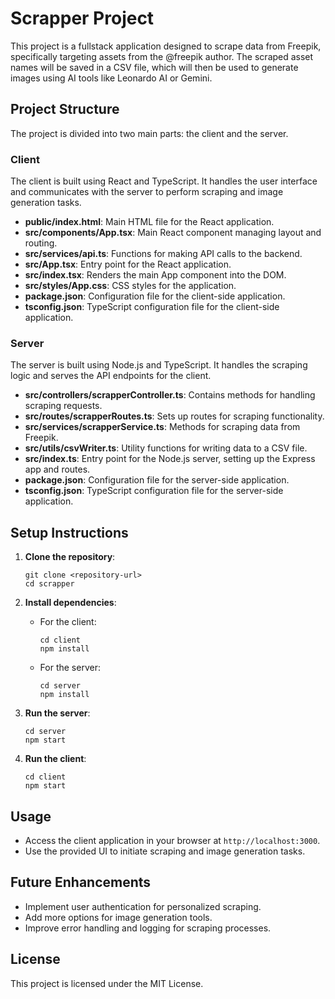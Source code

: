 # Scrapper Project

This project is a fullstack application designed to scrape data from Freepik, specifically targeting assets from the @freepik author. The scraped asset names will be saved in a CSV file, which will then be used to generate images using AI tools like Leonardo AI or Gemini.

## Project Structure

The project is divided into two main parts: the client and the server.

### Client

The client is built using React and TypeScript. It handles the user interface and communicates with the server to perform scraping and image generation tasks.

- **public/index.html**: Main HTML file for the React application.
- **src/components/App.tsx**: Main React component managing layout and routing.
- **src/services/api.ts**: Functions for making API calls to the backend.
- **src/App.tsx**: Entry point for the React application.
- **src/index.tsx**: Renders the main App component into the DOM.
- **src/styles/App.css**: CSS styles for the application.
- **package.json**: Configuration file for the client-side application.
- **tsconfig.json**: TypeScript configuration file for the client-side application.

### Server

The server is built using Node.js and TypeScript. It handles the scraping logic and serves the API endpoints for the client.

- **src/controllers/scrapperController.ts**: Contains methods for handling scraping requests.
- **src/routes/scrapperRoutes.ts**: Sets up routes for scraping functionality.
- **src/services/scrapperService.ts**: Methods for scraping data from Freepik.
- **src/utils/csvWriter.ts**: Utility functions for writing data to a CSV file.
- **src/index.ts**: Entry point for the Node.js server, setting up the Express app and routes.
- **package.json**: Configuration file for the server-side application.
- **tsconfig.json**: TypeScript configuration file for the server-side application.

## Setup Instructions

1. **Clone the repository**:
   ```
   git clone <repository-url>
   cd scrapper
   ```

2. **Install dependencies**:
   - For the client:
     ```
     cd client
     npm install
     ```
   - For the server:
     ```
     cd server
     npm install
     ```

3. **Run the server**:
   ```
   cd server
   npm start
   ```

4. **Run the client**:
   ```
   cd client
   npm start
   ```

## Usage

- Access the client application in your browser at `http://localhost:3000`.
- Use the provided UI to initiate scraping and image generation tasks.

## Future Enhancements

- Implement user authentication for personalized scraping.
- Add more options for image generation tools.
- Improve error handling and logging for scraping processes.

## License

This project is licensed under the MIT License.